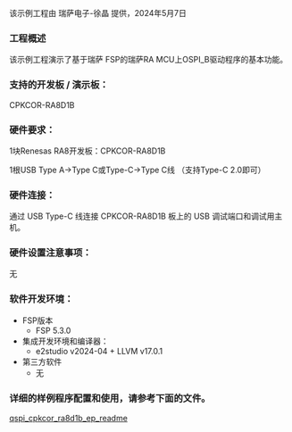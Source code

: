 该示例工程由 瑞萨电子-徐晶 提供，2024年5月7日

### 工程概述

该示例工程演示了基于瑞萨 FSP的瑞萨RA MCU上OSPI_B驱动程序的基本功能。

### 支持的开发板 / 演示板：

CPKCOR-RA8D1B
   
### 硬件要求：

1块Renesas RA8开发板：CPKCOR-RA8D1B

1根USB Type A->Type C或Type-C->Type C线 （支持Type-C 2.0即可）

### 硬件连接：

通过 USB Type-C 线连接 CPKCOR-RA8D1B 板上的 USB 调试端口和调试用主机。

### 硬件设置注意事项：

无

### 软件开发环境：
   
* FSP版本
  * FSP 5.3.0
* 集成开发环境和编译器：
  * e2studio v2024-04 + LLVM v17.0.1
* 第三方软件
  * 无 
	   

### 详细的样例程序配置和使用，请参考下面的文件。

[qspi_cpkcor_ra8d1b_ep_readme](qspi_cpkcor_ra8d1b_ep_readme.md)
